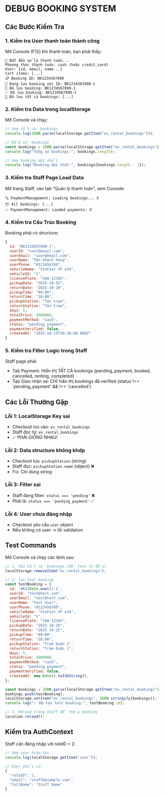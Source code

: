 # DEBUG BOOKING SYSTEM

## Các Bước Kiểm Tra

### 1. Kiểm tra User thanh toán thành công

Mở Console (F12) khi thanh toán, bạn phải thấy:

```
🔄 Bắt đầu xử lý thanh toán...
Phương thức thanh toán: cash (hoặc credit_card)
User: {id, email, name...}
Cart items: [...]
📋 Booking ID: BK1234567890
💾 Đang lưu booking với ID: BK1234567890-1
💾 Đã lưu booking: BK1234567890-1
✅ Đã lưu booking: BK1234567890-1
🎉 Đã lưu tất cả bookings: [...]
```

### 2. Kiểm tra Data trong localStorage

Mở Console và chạy:

```javascript
// Xem tất cả bookings
console.log(JSON.parse(localStorage.getItem("ev_rental_bookings")));

// Đếm số bookings
const bookings = JSON.parse(localStorage.getItem("ev_rental_bookings")) || [];
console.log("Tổng số bookings:", bookings.length);

// Xem booking mới nhất
console.log("Booking mới nhất:", bookings[bookings.length - 1]);
```

### 3. Kiểm tra Staff Page Load Data

Mở trang Staff, vào tab "Quản lý thanh toán", xem Console:

```
🔍 PaymentManagement: Loading bookings... X
📦 All bookings: [...]
✅ PaymentManagement: Loaded payments: X
```

### 4. Kiểm tra Cấu Trúc Booking

Booking phải có structure:

```javascript
{
  id: "BK1234567890-1",
  userId: "user@email.com",
  userEmail: "user@email.com",
  userName: "Tên khách hàng",
  userPhone: "0123456789",
  vehicleName: "VinFast VF e34",
  vehicleId: "1",
  licensePlate: "59A-12345",
  pickupDate: "2025-10-15",
  returnDate: "2025-10-20",
  pickupTime: "09:00",
  returnTime: "18:00",
  pickupStation: "Tên trạm",
  returnStation: "Tên trạm",
  days: 5,
  totalPrice: 5000000,
  paymentMethod: "cash",
  status: "pending_payment",
  paymentVerified: false,
  createdAt: "2025-10-15T10:30:00.000Z"
}
```

### 5. Kiểm tra Filter Logic trong Staff

Staff page phải:

- Tab Payment: Hiển thị TẤT CẢ bookings (pending_payment, booked, cancelled, renting, completed)
- Tab Giao nhận xe: CHỈ hiển thị bookings đã verified (status !== 'pending_payment' && !== 'cancelled')

## Các Lỗi Thường Gặp

### Lỗi 1: LocalStorage Key sai

- Checkout lưu vào: `ev_rental_bookings`
- Staff đọc từ: `ev_rental_bookings`
- ✅ PHẢI GIỐNG NHAU!

### Lỗi 2: Data structure không khớp

- Checkout lưu: `pickupStation` (string)
- Staff đọc: `pickupStation.name` (object) ❌
- Fix: Chỉ dùng string

### Lỗi 3: Filter sai

- Staff đang filter: `status === 'pending'` ❌
- Phải là: `status === 'pending_payment'` ✅

### Lỗi 4: User chưa đăng nhập

- Checkout yêu cầu `user` object
- Nếu không có user → lỗi validation

## Test Commands

Mở Console và chạy các lệnh sau:

```javascript
// 1. Xóa tất cả bookings (để test từ đầu)
localStorage.removeItem("ev_rental_bookings");

// 2. Tạo test booking
const testBooking = {
  id: `BK${Date.now()}-1`,
  userId: "test@test.com",
  userEmail: "test@test.com",
  userName: "Test User",
  userPhone: "0123456789",
  vehicleName: "VinFast VF e34",
  vehicleId: "1",
  licensePlate: "59A-12345",
  pickupDate: "2025-10-20",
  returnDate: "2025-10-25",
  pickupTime: "09:00",
  returnTime: "18:00",
  pickupStation: "Trạm Quận 1",
  returnStation: "Trạm Quận 1",
  days: 5,
  totalPrice: 5000000,
  paymentMethod: "cash",
  status: "pending_payment",
  paymentVerified: false,
  createdAt: new Date().toISOString(),
};

const bookings = JSON.parse(localStorage.getItem("ev_rental_bookings")) || [];
bookings.push(testBooking);
localStorage.setItem("ev_rental_bookings", JSON.stringify(bookings));
console.log("✅ Đã tạo test booking:", testBooking.id);

// 3. Reload trang Staff để thấy booking
location.reload();
```

## Kiểm tra AuthContext

Staff cần đăng nhập với roleID = 2:

```javascript
// Xem user hiện tại
console.log(localStorage.getItem('user'));

// User phải có:
{
  "roleID": 2,
  "email": "staff@example.com",
  "fullName": "Staff Name"
}
```
